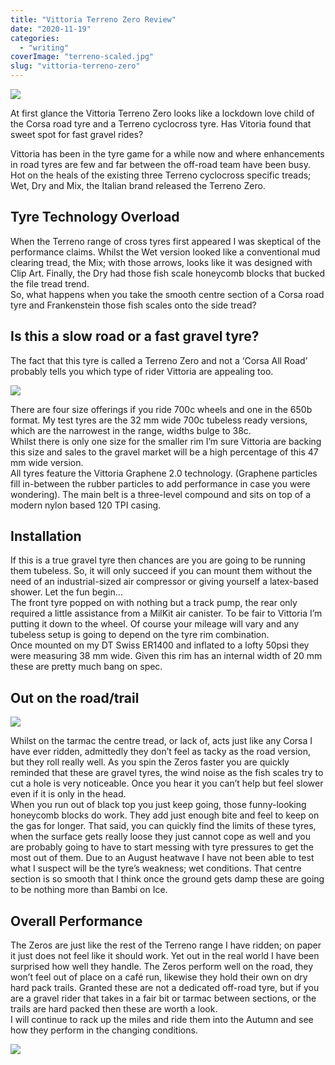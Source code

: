```yaml
---
title: "Vittoria Terreno Zero Review"
date: "2020-11-19"
categories: 
  - "writing"
coverImage: "terreno-scaled.jpg"
slug: "vittoria-terreno-zero"
---
```


![](images/terreno-1024x683.jpg)

At first glance the Vittoria Terreno Zero looks like a lockdown love child of the Corsa road tyre and a Terreno cyclocross tyre. Has Vitoria found that sweet spot for fast gravel rides?

<!--more-->

Vittoria has been in the tyre game for a while now and where enhancements in road tyres are few and far between the off-road team have been busy. Hot on the heals of the existing three Terreno cyclocross specific treads; Wet, Dry and Mix, the Italian brand released the Terreno Zero.

## Tyre Technology Overload

When the Terreno range of cross tyres first appeared I was skeptical of the performance claims. Whilst the Wet version looked like a conventional mud clearing tread, the Mix; with those arrows, looks like it was designed with Clip Art. Finally, the Dry had those fish scale honeycomb blocks that bucked the file tread trend.  
So, what happens when you take the smooth centre section of a Corsa road tyre and Frankenstein those fish scales onto the side tread?

## Is this a slow road or a fast gravel tyre?

The fact that this tyre is called a Terreno Zero and not a ‘Corsa All Road’ probably tells you which type of rider Vittoria are appealing too.

![](images/3ab97b47cfdb0e42862e2a1480e3239077dd1247.jpg)

There are four size offerings if you ride 700c wheels and one in the 650b format. My test tyres are the 32 mm wide 700c tubeless ready versions, which are the narrowest in the range, widths bulge to 38c.  
Whilst there is only one size for the smaller rim I’m sure Vittoria are backing this size and sales to the gravel market will be a high percentage of this 47 mm wide version.  
All tyres feature the Vittoria Graphene 2.0 technology. (Graphene particles fill in-between the rubber particles to add performance in case you were wondering). The main belt is a three-level compound and sits on top of a modern nylon based 120 TPI casing.

## Installation

If this is a true gravel tyre then chances are you are going to be running them tubeless. So, it will only succeed if you can mount them without the need of an industrial-sized air compressor or giving yourself a latex-based shower. Let the fun begin…  
The front tyre popped on with nothing but a track pump, the rear only required a little assistance from a MilKit air canister. To be fair to Vittoria I’m putting it down to the wheel. Of course your mileage will vary and any tubeless setup is going to depend on the tyre rim combination.  
Once mounted on my DT Swiss ER1400 and inflated to a lofty 50psi they were measuring 38 mm wide. Given this rim has an internal width of 20 mm these are pretty much bang on spec.

## Out on the road/trail

![](images/0c1b566bfc14ade92bdf395cfbaa017ed3910b71.jpg)

Whilst on the tarmac the centre tread, or lack of, acts just like any Corsa I have ever ridden, admittedly they don’t feel as tacky as the road version, but they roll really well. As you spin the Zeros faster you are quickly reminded that these are gravel tyres, the wind noise as the fish scales try to cut a hole is very noticeable. Once you hear it you can’t help but feel slower even if it is only in the head.  
When you run out of black top you just keep going, those funny-looking honeycomb blocks do work. They add just enough bite and feel to keep on the gas for longer. That said, you can quickly find the limits of these tyres, when the surface gets really loose they just cannot cope as well and you are probably going to have to start messing with tyre pressures to get the most out of them. Due to an August heatwave I have not been able to test what I suspect will be the tyre’s weakness; wet conditions. That centre section is so smooth that I think once the ground gets damp these are going to be nothing more than Bambi on Ice.

## Overall Performance

The Zeros are just like the rest of the Terreno range I have ridden; on paper it just does not feel like it should work. Yet out in the real world I have been surprised how well they handle. The Zeros perform well on the road, they won’t feel out of place on a café run, likewise they hold their own on dry hard pack trails. Granted these are not a dedicated off-road tyre, but if you are a gravel rider that takes in a fair bit or tarmac between sections, or the trails are hard packed then these are worth a look.  
I will continue to rack up the miles and ride them into the Autumn and see how they perform in the changing conditions.

![](images/5c2b6986a76605c473897c69cc154d1b95132451.jpg)
